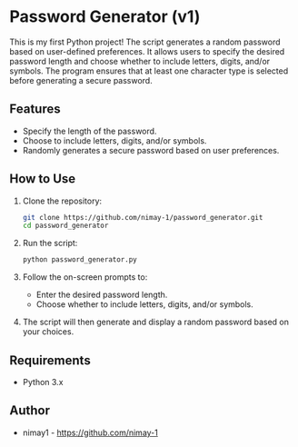 # Password Generator (v1)

This is my first Python project! The script generates a random password based on user-defined preferences. It allows users to specify the desired password length and choose whether to include letters, digits, and/or symbols. The program ensures that at least one character type is selected before generating a secure password.

## Features
- Specify the length of the password.
- Choose to include letters, digits, and/or symbols.
- Randomly generates a secure password based on user preferences.

## How to Use
1. Clone the repository:
    ```bash
    git clone https://github.com/nimay-1/password_generator.git
    cd password_generator
    ```

2. Run the script:
    ```bash
    python password_generator.py
    ```

3. Follow the on-screen prompts to:
    - Enter the desired password length.
    - Choose whether to include letters, digits, and/or symbols.

4. The script will then generate and display a random password based on your choices.

## Requirements
- Python 3.x

## Author
- nimay1 - https://github.com/nimay-1
